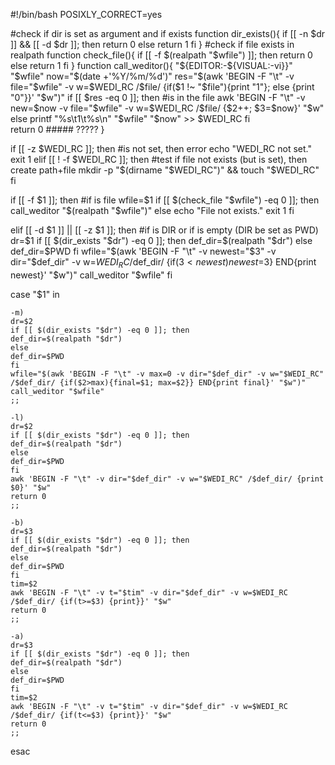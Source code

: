 #!/bin/bash
POSIXLY_CORRECT=yes

#check if dir is set as argument and if exists
function dir_exists(){
	if [[ -n $dr ]] && [[ -d $dr ]]; then
	return 0
	else
	return 1
	fi
}
#check if file exists in realpath
function check_file(){
	if [[ -f $(realpath "$wfile") ]]; then
	return 0
	else
	return 1
	fi
}
function call_weditor(){
	"${EDITOR:-${VISUAL:-vi}}" "$wfile"
	now="$(date +'%Y/%m/%d')"
	res="$(awk 'BEGIN -F "\t" -v file="$wfile" -v w=$WEDI_RC /$file/ {if($1 !~ "$file"){print "1"}; else {print "0"}}' "$w")"
	if [[ $res -eq 0 ]]; then #is in the file
	awk 'BEGIN -F "\t" -v new=$now -v file="$wfile" -v w=$WEDI_RC /$file/ {$2++; $3=$now}' "$w"
	else
	printf "%s\t1\t%s\n" "$wfile" "$now" >> $WEDI_RC
	fi	
	return 0 ##### ?????
}

if [[ -z $WEDI_RC ]]; then #is not set, then error
echo "WEDI_RC not set."
exit 1
elif [[ ! -f $WEDI_RC ]]; then #test if file not exists (but is set), then create path+file 
mkdir -p "$(dirname "$WEDI_RC")" && touch "$WEDI_RC"
fi

if [[ -f $1 ]]; then #if is file
	wfile=$1
	if [[ $(check_file "$wfile") -eq 0 ]]; then
	call_weditor "$(realpath "$wfile")"
	else
	echo "File not exists."
	exit 1
	fi	

elif [[ -d $1 ]] || [[ -z $1 ]]; then #if is DIR or if is empty (DIR be set as PWD)
	dr=$1
	if [[ $(dir_exists "$dr") -eq 0 ]]; then
	def_dir=$(realpath "$dr")
	else
	def_dir=$PWD
	fi
	wfile="$(awk 'BEGIN -F "\t" -v newest="$3" -v dir="$def_dir" -v w=$WEDI_RC /$def_dir/ {if($3<newest) newest=$3} END{print newest}' "$w")"
	call_weditor "$wfile"
fi

case "$1" in

	-m)
	dr=$2
	if [[ $(dir_exists "$dr") -eq 0 ]]; then
	def_dir=$(realpath "$dr")
	else
	def_dir=$PWD
	fi
	wfile="$(awk 'BEGIN -F "\t" -v max=0 -v dir="$def_dir" -v w="$WEDI_RC" /$def_dir/ {if($2>max){final=$1; max=$2}} END{print final}' "$w")"
	call_weditor "$wfile"
	;;

	-l)
	dr=$2
	if [[ $(dir_exists "$dr") -eq 0 ]]; then
	def_dir=$(realpath "$dr")
	else
	def_dir=$PWD
	fi
	awk 'BEGIN -F "\t" -v dir="$def_dir" -v w="$WEDI_RC" /$def_dir/ {print $0}' "$w"
	return 0
	;;

	-b)
	dr=$3
	if [[ $(dir_exists "$dr") -eq 0 ]]; then
	def_dir=$(realpath "$dr")
	else
	def_dir=$PWD
	fi
	tim=$2
	awk 'BEGIN -F "\t" -v t="$tim" -v dir="$def_dir" -v w=$WEDI_RC /$def_dir/ {if(t>=$3) {print}}' "$w"
	return 0	
	;;

	-a)
	dr=$3
	if [[ $(dir_exists "$dr") -eq 0 ]]; then
	def_dir=$(realpath "$dr")
	else
	def_dir=$PWD
	fi
	tim=$2
	awk 'BEGIN -F "\t" -v t="$tim" -v dir="$def_dir" -v w=$WEDI_RC /$def_dir/ {if(t<=$3) {print}}' "$w"	
	return 0
	;;

esac
